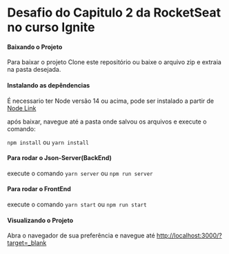 # Desafio do Capitulo 2 da RocketSeat no curso Ignite

#### Baixando o Projeto

Para baixar o projeto Clone este repositório ou baixe o arquivo zip e extraia na pasta desejada.

#### Instalando as depêndencias

É necessario ter Node versão 14 ou acima, pode ser instalado a partir de [Node Link](https://nodejs.org/en/?target=_blank)

após baixar, navegue até a pasta onde salvou os arquivos e execute o comando:

`npm install` ou `yarn install`

#### Para rodar o Json-Server(BackEnd)

execute o comando `yarn server` ou `npm run server`

#### Para rodar o FrontEnd

execute o comando `yarn start` ou `npm run start`

#### Visualizando o Projeto

Abra o navegador de sua preferência e navegue até <http://localhost:3000/?target=_blank>